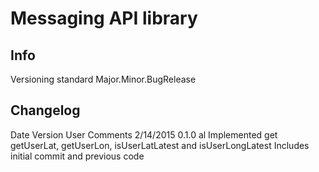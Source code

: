 # Messaging API library

## Info

Versioning standard
Major.Minor.BugRelease

## Changelog

Date		Version		User	Comments
2/14/2015	0.1.0		al	Implemented get getUserLat, getUserLon, isUserLatLatest and isUserLongLatest
					Includes initial commit and previous code
					


